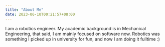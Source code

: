 ```yaml
---
title: "About Me"
date: 2023-06-10T00:21:57+08:00
---
```


I am a robotics engineer. My academic background is in Mechanical Engineering, that said, I am mainly focused on software now. 
Robotics was something I picked up in university for fun, and now I am doing it fulltime :)
